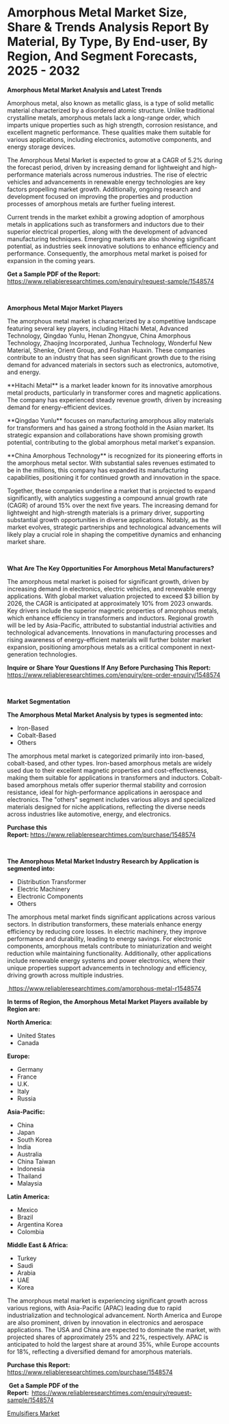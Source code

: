 <p><h1>Amorphous Metal Market Size, Share & Trends Analysis Report By Material, By Type, By End-user, By Region, And Segment Forecasts, 2025 - 2032</h1></p><p><strong>Amorphous Metal Market Analysis and Latest Trends</strong></p>
<p><p>Amorphous metal, also known as metallic glass, is a type of solid metallic material characterized by a disordered atomic structure. Unlike traditional crystalline metals, amorphous metals lack a long-range order, which imparts unique properties such as high strength, corrosion resistance, and excellent magnetic performance. These qualities make them suitable for various applications, including electronics, automotive components, and energy storage devices.</p><p>The Amorphous Metal Market is expected to grow at a CAGR of 5.2% during the forecast period, driven by increasing demand for lightweight and high-performance materials across numerous industries. The rise of electric vehicles and advancements in renewable energy technologies are key factors propelling market growth. Additionally, ongoing research and development focused on improving the properties and production processes of amorphous metals are further fueling interest.</p><p>Current trends in the market exhibit a growing adoption of amorphous metals in applications such as transformers and inductors due to their superior electrical properties, along with the development of advanced manufacturing techniques. Emerging markets are also showing significant potential, as industries seek innovative solutions to enhance efficiency and performance. Consequently, the amorphous metal market is poised for expansion in the coming years.</p></p>
<p><strong>Get a Sample PDF of the Report:&nbsp;</strong> <a href="https://www.reliableresearchtimes.com/enquiry/request-sample/1548574?utm_campaign=2180&utm_medium=2&utm_source=Github&utm_content=ia&utm_term=01042025&utm_id=amorphous-metal">https://www.reliableresearchtimes.com/enquiry/request-sample/1548574</a></p>
<p>&nbsp;</p>
<p><strong>Amorphous Metal Major Market Players</strong></p>
<p><p>The amorphous metal market is characterized by a competitive landscape featuring several key players, including Hitachi Metal, Advanced Technology, Qingdao Yunlu, Henan Zhongyue, China Amorphous Technology, Zhaojing Incorporated, Junhua Technology, Wonderful New Material, Shenke, Orient Group, and Foshan Huaxin. These companies contribute to an industry that has seen significant growth due to the rising demand for advanced materials in sectors such as electronics, automotive, and energy.</p><p>**Hitachi Metal** is a market leader known for its innovative amorphous metal products, particularly in transformer cores and magnetic applications. The company has experienced steady revenue growth, driven by increasing demand for energy-efficient devices. </p><p>**Qingdao Yunlu** focuses on manufacturing amorphous alloy materials for transformers and has gained a strong foothold in the Asian market. Its strategic expansion and collaborations have shown promising growth potential, contributing to the global amorphous metal market's expansion.</p><p>**China Amorphous Technology** is recognized for its pioneering efforts in the amorphous metal sector. With substantial sales revenues estimated to be in the millions, this company has expanded its manufacturing capabilities, positioning it for continued growth and innovation in the space.</p><p>Together, these companies underline a market that is projected to expand significantly, with analytics suggesting a compound annual growth rate (CAGR) of around 15% over the next five years. The increasing demand for lightweight and high-strength materials is a primary driver, supporting substantial growth opportunities in diverse applications. Notably, as the market evolves, strategic partnerships and technological advancements will likely play a crucial role in shaping the competitive dynamics and enhancing market share.</p></p>
<p>&nbsp;</p>
<p><strong>What Are The Key Opportunities For Amorphous Metal Manufacturers?</strong></p>
<p><p>The amorphous metal market is poised for significant growth, driven by increasing demand in electronics, electric vehicles, and renewable energy applications. With global market valuation projected to exceed $3 billion by 2026, the CAGR is anticipated at approximately 10% from 2023 onwards. Key drivers include the superior magnetic properties of amorphous metals, which enhance efficiency in transformers and inductors. Regional growth will be led by Asia-Pacific, attributed to substantial industrial activities and technological advancements. Innovations in manufacturing processes and rising awareness of energy-efficient materials will further bolster market expansion, positioning amorphous metals as a critical component in next-generation technologies.</p></p>
<p><strong>Inquire or Share Your Questions If Any Before Purchasing This Report:</strong> <a href="https://www.reliableresearchtimes.com/enquiry/pre-order-enquiry/1548574?utm_campaign=2180&utm_medium=2&utm_source=Github&utm_content=ia&utm_term=01042025&utm_id=amorphous-metal">https://www.reliableresearchtimes.com/enquiry/pre-order-enquiry/1548574</a></p>
<p>&nbsp;</p>
<p><strong>Market Segmentation</strong></p>
<p><strong>The Amorphous Metal Market Analysis by types is segmented into:</strong></p>
<p><ul><li>Iron-Based</li><li>Cobalt-Based</li><li>Others</li></ul></p>
<p><p>The amorphous metal market is categorized primarily into iron-based, cobalt-based, and other types. Iron-based amorphous metals are widely used due to their excellent magnetic properties and cost-effectiveness, making them suitable for applications in transformers and inductors. Cobalt-based amorphous metals offer superior thermal stability and corrosion resistance, ideal for high-performance applications in aerospace and electronics. The "others" segment includes various alloys and specialized materials designed for niche applications, reflecting the diverse needs across industries like automotive, energy, and electronics.</p></p>
<p><strong>Purchase this Report:&nbsp;</strong><a href="https://www.reliableresearchtimes.com/purchase/1548574?utm_campaign=2180&utm_medium=2&utm_source=Github&utm_content=ia&utm_term=01042025&utm_id=amorphous-metal">https://www.reliableresearchtimes.com/purchase/1548574</a></p>
<p>&nbsp;</p>
<p><strong>The Amorphous Metal Market Industry Research by Application is segmented into:</strong></p>
<p><ul><li>Distribution Transformer</li><li>Electric Machinery</li><li>Electronic Components</li><li>Others</li></ul></p>
<p><p>The amorphous metal market finds significant applications across various sectors. In distribution transformers, these materials enhance energy efficiency by reducing core losses. In electric machinery, they improve performance and durability, leading to energy savings. For electronic components, amorphous metals contribute to miniaturization and weight reduction while maintaining functionality. Additionally, other applications include renewable energy systems and power electronics, where their unique properties support advancements in technology and efficiency, driving growth across multiple industries.</p></p>
<p><a href="https://www.reliableresearchtimes.com/amorphous-metal-r1548574?utm_campaign=2180&utm_medium=2&utm_source=Github&utm_content=ia&utm_term=01042025&utm_id=amorphous-metal">&nbsp;https://www.reliableresearchtimes.com/amorphous-metal-r1548574</a></p>
<p><strong>In terms of Region, the Amorphous Metal Market Players available by Region are:</strong></p>
<p>
    <p> <strong> North America: </strong>
        <ul>
            <li>United States</li>
            <li>Canada</li>
        </ul>
        </p> 
    <p> <strong> Europe: </strong>
        <ul>
            <li>Germany</li>
            <li>France</li>
            <li>U.K.</li>
            <li>Italy</li>
            <li>Russia</li>
        </ul>
        </p> 
    <p> <strong> Asia-Pacific: </strong>
        <ul>
            <li>China</li>
            <li>Japan</li>
            <li>South Korea</li>
            <li>India</li>
            <li>Australia</li>
            <li>China Taiwan</li>
            <li>Indonesia</li>
            <li>Thailand</li>
            <li>Malaysia</li>
        </ul>
        </p> 
    <p> <strong> Latin America: </strong>
        <ul>
            <li>Mexico</li>
            <li>Brazil</li>
            <li>Argentina Korea</li>
            <li>Colombia</li>
        </ul>
        </p> 
    <p> <strong> Middle East & Africa: </strong>
        <ul>
            <li>Turkey</li>
            <li>Saudi</li>
            <li>Arabia</li>
            <li>UAE</li>
            <li>Korea</li>
        </ul>
    </p>
    </p>
<p><p>The amorphous metal market is experiencing significant growth across various regions, with Asia-Pacific (APAC) leading due to rapid industrialization and technological advancement. North America and Europe are also prominent, driven by innovation in electronics and aerospace applications. The USA and China are expected to dominate the market, with projected shares of approximately 25% and 22%, respectively. APAC is anticipated to hold the largest share at around 35%, while Europe accounts for 18%, reflecting a diversified demand for amorphous materials.</p></p>
<p><strong>Purchase this Report: </strong><a href="https://www.reliableresearchtimes.com/purchase/1548574?utm_campaign=2180&utm_medium=2&utm_source=Github&utm_content=ia&utm_term=01042025&utm_id=amorphous-metal">https://www.reliableresearchtimes.com/purchase/1548574</a></p>
<p>&nbsp;<strong>Get a Sample PDF of the Report:&nbsp;&nbsp;</strong><a href="https://www.reliableresearchtimes.com/enquiry/request-sample/1548574?utm_campaign=2180&utm_medium=2&utm_source=Github&utm_content=ia&utm_term=01042025&utm_id=amorphous-metal">https://www.reliableresearchtimes.com/enquiry/request-sample/1548574</a></p>
<p><strong></strong></p>
<p><p><a href="https://github.com/yoshih12/Market-Research-Report-List-4/blob/main/emulsifiers-market.md?utm_campaign=2180&utm_medium=2&utm_source=Github&utm_content=ia&utm_term=01042025&utm_id=amorphous-metal">Emulsifiers Market</a></p></p>